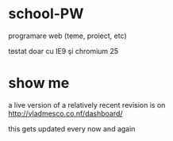school-PW
=========

programare web (teme, proiect, etc)

testat doar cu IE9 şi chromium 25

show me
=======

a live version of a relatively recent revision is on
http://vladmesco.co.nf/dashboard/

this gets updated every now and again
